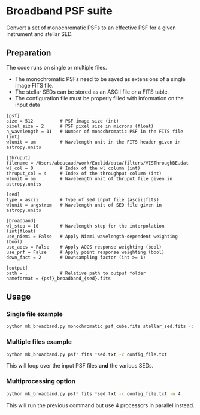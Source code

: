 # Broadband PSF suite

Convert a set of monochromatic PSFs to an effective PSF for a given instrument and stellar SED.

## Preparation

The code runs on single or multiple files.

* The monochromatic PSFs need to be saved as extensions of a single image FITS file.
* The stellar SEDs can be stored as an ASCII file or a FITS table.
* The configuration file must be properly filled with information on the input data

```
[psf]
size = 512          # PSF image size (int)
pixel_size = 2      # PSF pixel size in microns (float)
n_wavelength = 11   # Number of monochromatic PSF in the FITS file (int)
wlunit = um         # Wavelength unit in the FITS header given in astropy.units

[thruput]
filename = /Users/aboucaud/work/Euclid/data/filters/VISThroughBE.dat
wl_col = 0          # Index of the wl column (int)
thruput_col = 4     # Index of the throughput column (int)
wlunit = nm         # Wavelength unit of thruput file given in astropy.units

[sed]
type = ascii        # Type of sed input file (ascii|fits)
wlunit = angstrom   # Wavelength unit of SED file given in astropy.units

[broadband]
wl_step = 10        # Wavelength step for the interpolation (int|float)
use_niemi = False   # Apply Niemi wavelength-dependent weighting (bool)
use_aocs = False    # Apply AOCS response weighting (bool)
use_prf = False     # Apply point response weighting (bool)
down_fact = 2       # Downsampling factor (int >= 1)

[output]
path = .            # Relative path to output folder
nameformat = {psf}_broadband_{sed}.fits
```

## Usage

### Single file example

```bash
python mk_broadband.py monochromatic_psf_cube.fits stellar_sed.fits -c config_file.txt
```

### Multiple files example

```bash
python mk_broadband.py psf*.fits *sed.txt -c config_file.txt
```

This will loop over the input PSF files **and** the various SEDs.

### Multiprocessing option

```bash
python mk_broadband.py psf*.fits *sed.txt -c config_file.txt -n 4
```

This will run the previous command but use 4 processors in parallel instead.
